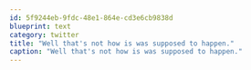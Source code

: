 ```yaml
---
id: 5f9244eb-9fdc-48e1-864e-cd3e6cb9838d
blueprint: text
category: twitter
title: "Well that's not how is was supposed to happen."
caption: "Well that's not how is was supposed to happen."
---
```

